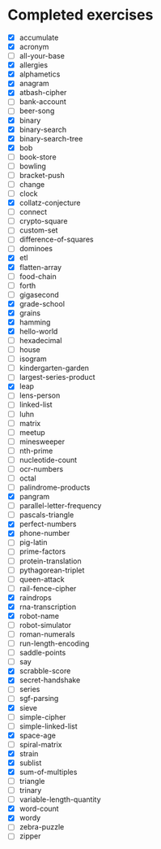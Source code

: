 # Completed exercises

* [x] accumulate
* [x] acronym
* [ ] all-your-base
* [x] allergies
* [x] alphametics
* [x] anagram
* [x] atbash-cipher
* [ ] bank-account
* [ ] beer-song
* [x] binary
* [x] binary-search
* [x] binary-search-tree
* [x] bob
* [ ] book-store
* [ ] bowling
* [ ] bracket-push
* [ ] change
* [ ] clock
* [x] collatz-conjecture
* [ ] connect
* [ ] crypto-square
* [ ] custom-set
* [ ] difference-of-squares
* [ ] dominoes
* [x] etl
* [x] flatten-array
* [ ] food-chain
* [ ] forth
* [ ] gigasecond
* [x] grade-school
* [x] grains
* [x] hamming
* [x] hello-world
* [ ] hexadecimal
* [ ] house
* [ ] isogram
* [ ] kindergarten-garden
* [ ] largest-series-product
* [x] leap
* [ ] lens-person
* [ ] linked-list
* [ ] luhn
* [ ] matrix
* [ ] meetup
* [ ] minesweeper
* [ ] nth-prime
* [ ] nucleotide-count
* [ ] ocr-numbers
* [ ] octal
* [ ] palindrome-products
* [x] pangram
* [ ] parallel-letter-frequency
* [ ] pascals-triangle
* [x] perfect-numbers
* [x] phone-number
* [ ] pig-latin
* [ ] prime-factors
* [ ] protein-translation
* [ ] pythagorean-triplet
* [ ] queen-attack
* [ ] rail-fence-cipher
* [x] raindrops
* [x] rna-transcription
* [x] robot-name
* [ ] robot-simulator
* [ ] roman-numerals
* [ ] run-length-encoding
* [ ] saddle-points
* [ ] say
* [x] scrabble-score
* [x] secret-handshake
* [ ] series
* [ ] sgf-parsing
* [x] sieve
* [ ] simple-cipher
* [ ] simple-linked-list
* [x] space-age
* [ ] spiral-matrix
* [x] strain
* [x] sublist
* [x] sum-of-multiples
* [ ] triangle
* [ ] trinary
* [ ] variable-length-quantity
* [x] word-count
* [x] wordy
* [ ] zebra-puzzle
* [ ] zipper
